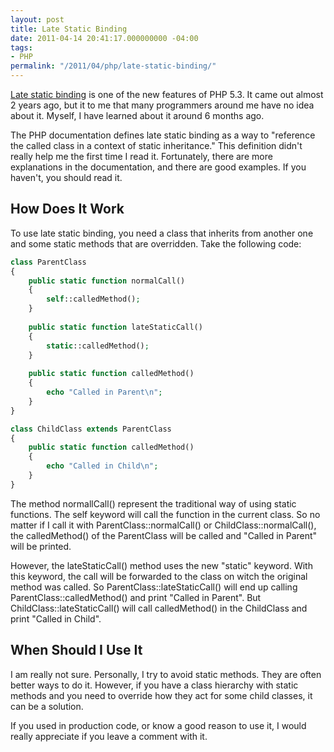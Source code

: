 ```yaml
---
layout: post
title: Late Static Binding
date: 2011-04-14 20:41:17.000000000 -04:00
tags:
- PHP
permalink: "/2011/04/php/late-static-binding/"
---
```

[Late static binding](http://www.php.net/manual/en/language.oop5.late-static-bindings.php "Late static binding") is one of the new features of PHP 5.3. It came out almost 2 years ago, but it to me that many programmers around me have no idea about it. Myself, I have learned about it around 6 months ago.

The PHP documentation defines late static binding as a way to "reference the called class in a context of static inheritance." This definition didn't really help me the first time I read it. Fortunately, there are more explanations in the documentation, and there are good examples. If you haven't, you should read it.

## How Does It Work

To use late static binding, you need a class that inherits from another one and some static methods that are overridden. Take the following code:

```php
class ParentClass 
{ 
	public static function normalCall() 
	{ 
		self::calledMethod(); 
	} 
	
	public static function lateStaticCall() 
	{ 
		static::calledMethod(); 
	} 
	
	public static function calledMethod() 
	{ 
		echo "Called in Parent\n"; 
	} 
} 

class ChildClass extends ParentClass 
{ 
	public static function calledMethod() 
	{ 
		echo "Called in Child\n"; 
	} 
}
```

The method normallCall() represent the traditional way of using static functions. The self keyword will call the function in the current class. So no matter if I call it with ParentClass::normalCall() or ChildClass::normalCall(), the calledMethod() of the ParentClass will be called and "Called in Parent" will be printed.

However, the lateStaticCall() method uses the new "static" keyword. With this keyword, the call will be forwarded to the class on witch the original method was called. So ParentClass::lateStaticCall() will end up calling ParentClass::calledMethod() and print "Called in Parent". But ChildClass::lateStaticCall() will call calledMethod() in the ChildClass and print "Called in Child".

## When Should I Use It

I am really not sure. Personally, I try to avoid static methods. They are often better ways to do it. However, if you have a class hierarchy with static methods and you need to override how they act for some child classes, it can be a solution.

If you used in production code, or know a good reason to use it, I would really appreciate if you leave a comment with it.

